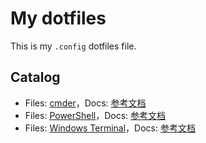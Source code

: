 # My dotfiles

This is my `.config` dotfiles file.

## Catalog

- Files: [cmder](./cmder/)，Docs: [参考文档](https://areschang.top/else/tools/cmder-expert.html)
- Files: [PowerShell](./Microsoft.PowerShell_profile.ps1)，Docs: [参考文档](https://areschang.top/else/tools/power-shell.html)
- Files: [Windows Terminal](./WindowsTerminal/)，Docs: [参考文档](https://areschang.top/else/tools/power-shell.html)
